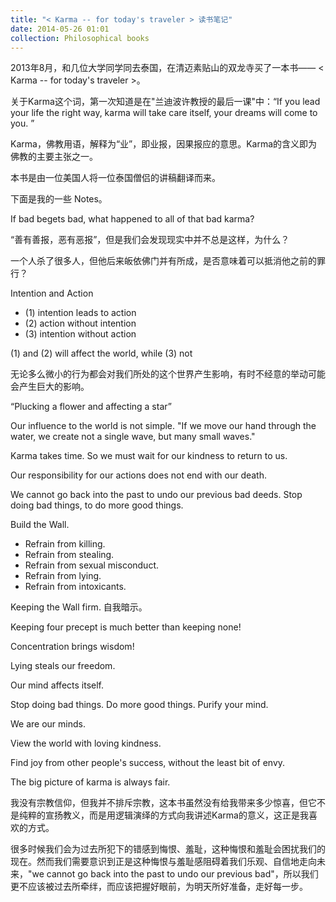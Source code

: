 ```yaml
---
title: "< Karma -- for today's traveler > 读书笔记"
date: 2014-05-26 01:01
collection: Philosophical books
---
```


2013年8月，和几位大学同学同去泰国，在清迈素贴山的双龙寺买了一本书—— < Karma -- for today's traveler >。

关于Karma这个词，第一次知道是在"兰迪波许教授的最后一课"中：“If you lead your life the right way, karma will take care itself, your dreams will come to you. ”

Karma，佛教用语，解释为“业”，即业报，因果报应的意思。Karma的含义即为佛教的主要主张之一。

本书是由一位美国人将一位泰国僧侣的讲稿翻译而来。

下面是我的一些 Notes。

If bad begets bad, what happened to all of that bad karma?

“善有善报，恶有恶报”，但是我们会发现现实中并不总是这样，为什么？

一个人杀了很多人，但他后来皈依佛门并有所成，是否意味着可以抵消他之前的罪行？

Intention and Action

- (1) intention leads to action
- (2) action without intention
- (3) intention without action

(1) and (2) will affect the world, while (3) not

无论多么微小的行为都会对我们所处的这个世界产生影响，有时不经意的举动可能会产生巨大的影响。

“Plucking a flower and affecting a star”

Our influence to the world is not simple. "If we move our hand through the water, we create not a single wave, but many small waves."

Karma takes time. So we must wait for our kindness to return to us.

Our responsibility for our actions does not end with our death.

We cannot go back into the past to undo our previous bad deeds. Stop doing bad things, to do more good things.

Build the Wall.

  - Refrain from killing.
  - Refrain from stealing.
  - Refrain from sexual misconduct.
  - Refrain from lying.
  - Refrain from intoxicants.

Keeping the Wall firm. 自我暗示。

Keeping four precept is much better than keeping none!

Concentration brings wisdom!

Lying steals our freedom.

Our mind affects itself.

Stop doing bad things. Do more good things. Purify your mind.

We are our minds.

View the world with loving kindness.

Find joy from other people's success, without the least bit of envy.

The big picture of karma is always fair.

我没有宗教信仰，但我并不排斥宗教，这本书虽然没有给我带来多少惊喜，但它不是纯粹的宣扬教义，而是用逻辑演绎的方式向我讲述Karma的意义，这正是我喜欢的方式。

很多时候我们会为过去所犯下的错感到悔恨、羞耻，这种悔恨和羞耻会困扰我们的现在。然而我们需要意识到正是这种悔恨与羞耻感阻碍着我们乐观、自信地走向未来，"we cannot go back into the past to undo our previous bad"，所以我们更不应该被过去所牵绊，而应该把握好眼前，为明天所好准备，走好每一步。
